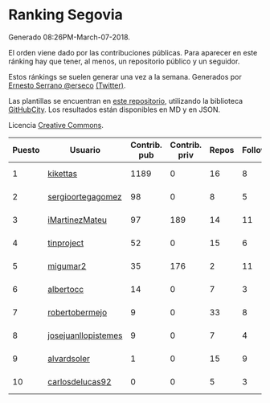 # Ranking Segovia

Generado 08:26PM-March-07-2018.

El orden viene dado por las contribuciones públicas. Para aparecer en este ránking hay que tener, al menos, un repositorio público y un seguidor.

Estos ránkings se suelen generar una vez a la semana. Generados por [Ernesto Serrano @erseco](https://github.com/erseco/) [(Twitter)](https://twitter.com/erseco).

Las plantillas se encuentran en [este repositorio](https://github.com/iblancasa/GH-Spanish-Ranking), utilizando la biblioteca [GitHubCity](https://github.com/iblancasa/GitHubCity). Los resultados están disponibles en MD y en JSON.

Licencia [Creative Commons](https://creativecommons.org/licenses/by/4.0/).

| Puesto   |  Usuario  | Contrib. pub | Contrib. priv |Repos| Followers | Desde |  Avatar  |
|----------|-----------|--------------|---------------|-----|-----------|-------|----------|
|1|[kikettas](https://github.com/kikettas)|1189|0|16|8|2014-10-08|![kikettas](https://avatars3.githubusercontent.com/u/9082270)|
|2|[sergioortegagomez](https://github.com/sergioortegagomez)|98|0|8|5|2014-09-14|![sergioortegagomez](https://avatars2.githubusercontent.com/u/8767128)|
|3|[iMartinezMateu](https://github.com/iMartinezMateu)|97|189|14|11|2014-10-19|![iMartinezMateu](https://avatars2.githubusercontent.com/u/9308066)|
|4|[tinproject](https://github.com/tinproject)|52|0|15|6|2013-03-01|![tinproject](https://avatars3.githubusercontent.com/u/3742174)|
|5|[migumar2](https://github.com/migumar2)|35|176|2|11|2011-05-31|![migumar2](https://avatars2.githubusercontent.com/u/819947)|
|6|[albertocc](https://github.com/albertocc)|14|0|7|3|2015-08-18|![albertocc](https://avatars2.githubusercontent.com/u/13858689)|
|7|[robertobermejo](https://github.com/robertobermejo)|9|0|33|8|2010-03-13|![robertobermejo](https://avatars1.githubusercontent.com/u/221931)|
|8|[josejuanllopistemes](https://github.com/josejuanllopistemes)|9|0|7|4|2015-05-28|![josejuanllopistemes](https://avatars0.githubusercontent.com/u/12647640)|
|9|[alvardsoler](https://github.com/alvardsoler)|1|0|15|9|2013-04-09|![alvardsoler](https://avatars1.githubusercontent.com/u/4102837)|
|10|[carlosdelucas92](https://github.com/carlosdelucas92)|0|0|5|3|2015-01-27|![carlosdelucas92](https://avatars1.githubusercontent.com/u/10717935)|
